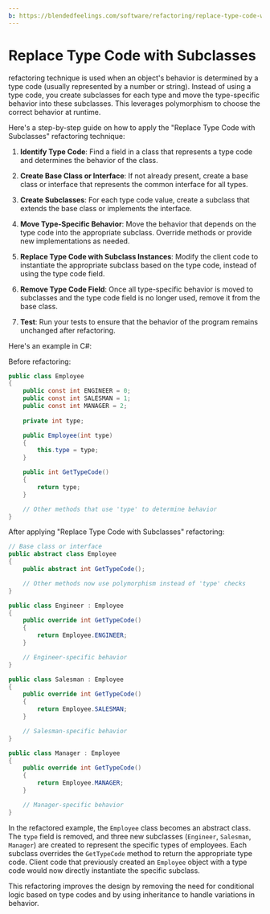 ```yaml
---
b: https://blendedfeelings.com/software/refactoring/replace-type-code-with-subclasses-refactoring.md
---
```


# Replace Type Code with Subclasses 
refactoring technique is used when an object's behavior is determined by a type code (usually represented by a number or string). Instead of using a type code, you create subclasses for each type and move the type-specific behavior into these subclasses. This leverages polymorphism to choose the correct behavior at runtime.

Here's a step-by-step guide on how to apply the "Replace Type Code with Subclasses" refactoring technique:

1. **Identify Type Code**: Find a field in a class that represents a type code and determines the behavior of the class.

2. **Create Base Class or Interface**: If not already present, create a base class or interface that represents the common interface for all types.

3. **Create Subclasses**: For each type code value, create a subclass that extends the base class or implements the interface.

4. **Move Type-Specific Behavior**: Move the behavior that depends on the type code into the appropriate subclass. Override methods or provide new implementations as needed.

5. **Replace Type Code with Subclass Instances**: Modify the client code to instantiate the appropriate subclass based on the type code, instead of using the type code field.

6. **Remove Type Code Field**: Once all type-specific behavior is moved to subclasses and the type code field is no longer used, remove it from the base class.

7. **Test**: Run your tests to ensure that the behavior of the program remains unchanged after refactoring.

Here's an example in C#:

Before refactoring:

```csharp
public class Employee
{
    public const int ENGINEER = 0;
    public const int SALESMAN = 1;
    public const int MANAGER = 2;
    
    private int type;

    public Employee(int type)
    {
        this.type = type;
    }

    public int GetTypeCode()
    {
        return type;
    }

    // Other methods that use 'type' to determine behavior
}
```

After applying "Replace Type Code with Subclasses" refactoring:

```csharp
// Base class or interface
public abstract class Employee
{
    public abstract int GetTypeCode();

    // Other methods now use polymorphism instead of 'type' checks
}

public class Engineer : Employee
{
    public override int GetTypeCode()
    {
        return Employee.ENGINEER;
    }

    // Engineer-specific behavior
}

public class Salesman : Employee
{
    public override int GetTypeCode()
    {
        return Employee.SALESMAN;
    }

    // Salesman-specific behavior
}

public class Manager : Employee
{
    public override int GetTypeCode()
    {
        return Employee.MANAGER;
    }

    // Manager-specific behavior
}
```

In the refactored example, the `Employee` class becomes an abstract class. The `type` field is removed, and three new subclasses (`Engineer`, `Salesman`, `Manager`) are created to represent the specific types of employees. Each subclass overrides the `GetTypeCode` method to return the appropriate type code. Client code that previously created an `Employee` object with a type code would now directly instantiate the specific subclass.

This refactoring improves the design by removing the need for conditional logic based on type codes and by using inheritance to handle variations in behavior.